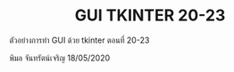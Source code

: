 <h1 align=center>GUI TKINTER 20-23</h1>

ตัวอย่างการทำ GUI ด้วย tkinter ตอนที่ 20-23

พิมล จันทรัตน์เจริญ
18/05/2020